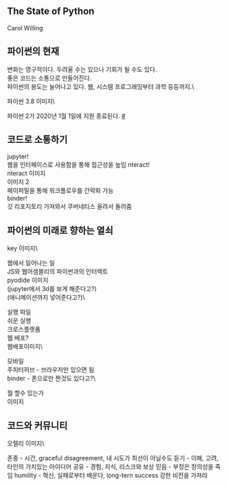 The State of Python
---
Carol Willing


파이썬의 현재
---
변화는 영구적이다. 두려울 수는 있으나 기회가 될 수도 있다.\
좋은 코드는 소통으로 만들어진다.\
파이썬의 용도는 늘어나고 있다. 웹, 시스템 프로그래밍부터 과학 등등까지.\

파이썬 3.8 이미지\

파이썬 2가 2020년 1월 1일에 지원 종료된다. [#](http://pythonclock.org)


코드로 소통하기
---
jupyter!\
웹을 인터페이스로 사용함을 통해 접근성을 높임
nteract!\
nteract 이미지\
이미지 2\
페이퍼밀을 통해 워크플로우를 간략화 가능\
binder!\
깃 리포지토리 가져와서 쿠버네티스 올려서 돌려줌


파이썬의 미래로 향하는 열쇠
---
key 이미지\

웹에서 일어나는 일\
JS와 웹어셈블리의 파이썬과의 인터렉트\
pyodide 이미지\
(jupyter에서 3d를 보게 해준다고?)\
(애니메이션까지 넣어준다고?)\

실행 파일\
쉬운 실행\
크로스플랫폼\
웹 배포?\
웹배포이미지\

모바일\
주피터허브 - 브라우저만 있으면 됨\
binder - 폰으로만 짠것도 있다고?\

뭘 할수 있는가\
이미지

코드와 커뮤니티
---
오렐리 이미지\

존중 - 시간, graceful disagreement, 내 시도가 최선이 아닐수도
듣기 - 이해, 고려, 타인의 가치있는 아이디어
공유 - 경험, 지식, 리스크와 보상
믿음 - 부정은 창의성을 죽임
humility - 혁신, 실패로부터 배운다, long-tern success
강한 비전을 가져라
